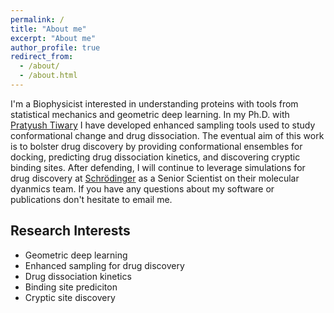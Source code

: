 ```yaml
---
permalink: /
title: "About me"
excerpt: "About me"
author_profile: true
redirect_from: 
  - /about/
  - /about.html
---
```


I'm a Biophysicist interested in understanding proteins with tools from statistical mechanics and geometric deep learning. In my Ph.D. with [Pratyush Tiwary](https://sites.google.com/site/pratyushtiwary/) I have developed enhanced sampling tools used to study conformational change and drug dissociation. The eventual aim of this work is to bolster drug discovery by providing conformational ensembles for docking, predicting drug dissociation kinetics, and discovering cryptic binding sites. After defending, I will continue to leverage simulations for drug discovery at [Schrödinger](https://www.schrodinger.com/) as a Senior Scientist on their molecular dyanmics team. If you have any questions about my software or publications don't hesitate to email me.

## Research Interests
- Geometric deep learning
- Enhanced sampling for drug discovery
- Drug dissociation kinetics
- Binding site prediciton
- Cryptic site discovery
